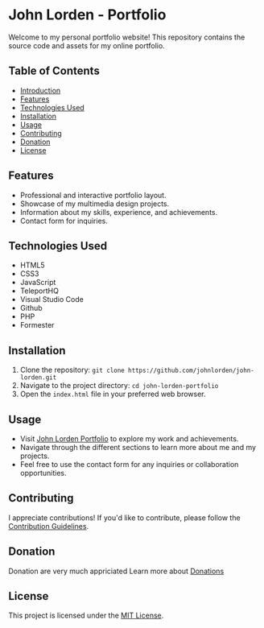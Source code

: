 # John Lorden - Portfolio

Welcome to my personal portfolio website! This repository contains the source code and assets for my online portfolio.

## Table of Contents
- [Introduction](#john-lorden)
- [Features](#features)
- [Technologies Used](#technologies-used)
- [Installation](#installation)
- [Usage](#usage)
- [Contributing](#contributing)
- [Donation](#donation)
- [License](#license)

## Features
- Professional and interactive portfolio layout.
- Showcase of my multimedia design projects.
- Information about my skills, experience, and achievements.
- Contact form for inquiries.

## Technologies Used
- HTML5
- CSS3
- JavaScript
- TeleportHQ
- Visual Studio Code
- Github
- PHP
- Formester

## Installation
1. Clone the repository: `git clone https://github.com/johnlorden/john-lorden.git`
2. Navigate to the project directory: `cd john-lorden-portfolio`
3. Open the `index.html` file in your preferred web browser.

## Usage
- Visit [John Lorden Portfolio](https://johnlorden.me/) to explore my work and achievements.
- Navigate through the different sections to learn more about me and my projects.
- Feel free to use the contact form for any inquiries or collaboration opportunities.

## Contributing
I appreciate contributions! If you'd like to contribute, please follow the [Contribution Guidelines](CONTRIBUTING.md).

## Donation
Donation are very much appriciated Learn more about [Donations](Donation.md)

## License
This project is licensed under the [MIT License](LICENSE.md).


